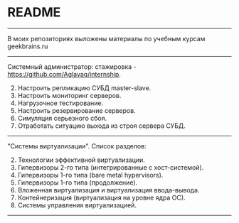 # README
------------------------
В моих репозиториях выложены материалы по учебным курсам geekbrains.ru

------------------------
Системный администратор: стажировка	- https://github.com/Aglayaq/internship.

2. Настроить репликацию СУБД master-slave.
3. Настроить мониторинг серверов.
4. Нагрузочное тестирование.
5. Настроить резервирование серверов.
6. Симуляция серьезного сбоя.
7. Отработать ситуацию выхода из строя сервера СУБД.

------------------------

"Системы виртуализации". Список разделов:

2. Технологии эффективной виртуализации.
3. Гипервизоры 2-го типа (интегрированные с хост-системой).
4. Гипервизоры 1-го типа (bare metal hypervisors).
5. Гипервизоры 1-го типа (продолжение).
6. Вложенная виртуализация и виртуализация ввода-вывода.
7. Контейнеризация (виртуализация на уровне ядра ОС).
8. Системы управления виртуализацией.
------------------------
